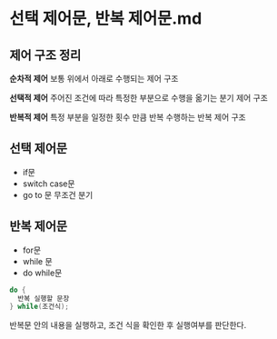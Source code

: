 # 선택 제어문, 반복 제어문.md

## 제어 구조 정리

**순차적 제어**
보통 위에서 아래로 수행되는 제어 구조

**선택적 제어**
주어진 조건에 따라 특정한 부분으로 수행을 옮기는 분기 제어 구조

**반복적 제어** 
특정 부분을 일정한 횟수 만큼 반복 수행하는 반복 제어 구조

## 선택 제어문
- if문
- switch case문
- go to 문
  무조건 분기

## 반복 제어문
- for문
- while 문
- do while문
~~~ c
do {
  반복 실행할 문장
} while(조건식);
~~~
반복문 안의 내용을 실행하고, 조건 식을 확인한 후 실행여부를 판단한다.
